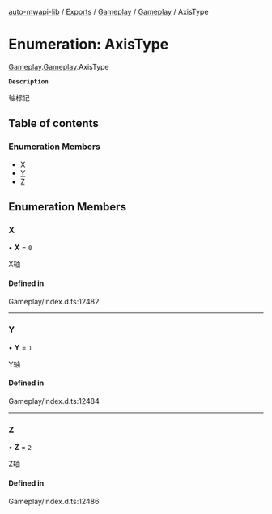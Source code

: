 [auto-mwapi-lib](../README.md) / [Exports](../modules.md) / [Gameplay](../modules/Gameplay.md) / [Gameplay](../modules/Gameplay.Gameplay.md) / AxisType

# Enumeration: AxisType

[Gameplay](../modules/Gameplay.md).[Gameplay](../modules/Gameplay.Gameplay.md).AxisType

**`Description`**

轴标记

## Table of contents

### Enumeration Members

- [X](Gameplay.Gameplay.AxisType.md#x)
- [Y](Gameplay.Gameplay.AxisType.md#y)
- [Z](Gameplay.Gameplay.AxisType.md#z)

## Enumeration Members

### X

• **X** = ``0``

X轴

#### Defined in

Gameplay/index.d.ts:12482

___

### Y

• **Y** = ``1``

Y轴

#### Defined in

Gameplay/index.d.ts:12484

___

### Z

• **Z** = ``2``

Z轴

#### Defined in

Gameplay/index.d.ts:12486
